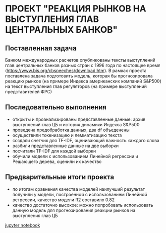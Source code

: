 # ПРОЕКТ "РЕАКЦИЯ РЫНКОВ НА ВЫСТУПЛЕНИЯ ГЛАВ ЦЕНТРАЛЬНЫХ БАНКОВ"

## Поставленная задача
Банком международных расчетов опубликованы тексты выступлений глав центральных банков разных стран с 1996 года по настоящее время (https://www.bis.org/cbspeeches/download.htm). В рамках проекта поставлена задача подготовить модель, которая бы прогнозировала реакцию рынков (на примере Индекса американских компаний S&P500) на текст выступления глав регуляторов (на примере выступлений представителей ФРС)

## Последовательно выполнения
- открыты и проанализированы представленные данные: архив выступлений глав ЦБ и история динамики Индекса S&P500
- проведена предобработка данных, два df объеденены
- осуществили токенизацию и лемматизацию текста
- создали счетчик для TF-IDF, оценивающий важность каждого слова
- разбили представленные данные на две выборки
- посчитали TF-IDF для каждой выборки
- обучили модели с использованием Линейной регрессии и Решающего дерева, оценили их качество

## Предварительные итоги проекта
- по итогам сравнения качества моделей наилучший результат получили у модели, построенной с использованием Линейной регрессии, качество модели R2 составило 0.82
- качество достаточно высокое: можно попробовать использовать данную модель для прогнозирования реакции рынков на выступления глав ЦБ

[jupyter notebook](central_bankers_speeches.ipynb)
